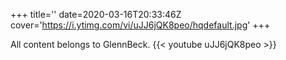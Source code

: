+++
title=''
date=2020-03-16T20:33:46Z
cover='https://i.ytimg.com/vi/uJJ6jQK8peo/hqdefault.jpg'
+++

All content belongs to GlennBeck.
{{< youtube uJJ6jQK8peo >}}
